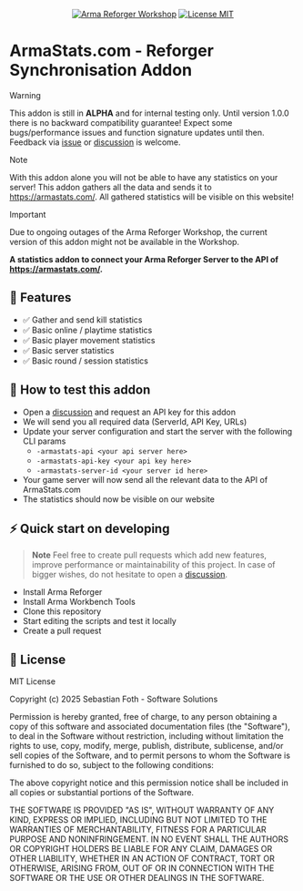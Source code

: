 <div align="center">

[![Arma Reforger Workshop](https://img.shields.io/badge/Workshop-647C62912FCE9459-blue?style=flat-square)](https://reforger.armaplatform.com/workshop/647C62912FCE9459)
[![License MIT](https://img.shields.io/badge/License-MIT-green?style=flat-square)](https://opensource.org/licenses/MIT)

</div>

# ArmaStats.com - Reforger Synchronisation Addon

> [!WARNING]
> This addon is still in **ALPHA** and for internal testing only. Until version 1.0.0 there is no backward compatibility guarantee! Expect some bugs/performance issues and function signature updates until then. Feedback via [issue](https://github.com/armastats-com/addon-reforger-synchronisation-module/issues) or [discussion](https://github.com/armastats-com/addon-reforger-synchronisation-module/discussions) is welcome.

> [!NOTE]
> With this addon alone you will not be able to have any statistics on your server! This addon gathers all the data and sends it to https://armastats.com/. 
> All gathered statistics will be visible on this website!

> [!IMPORTANT]
> Due to ongoing outages of the Arma Reforger Workshop, the current version of this addon might not be available in the Workshop.

**A statistics addon to connect your Arma Reforger Server to the API of https://armastats.com/.**

## 🚀 Features
- ✅ Gather and send kill statistics
- ✅ Basic online / playtime statistics
- ✅ Basic player movement statistics
- ✅ Basic server statistics
- ✅ Basic round / session statistics

## 📖 How to test this addon
* Open a [discussion](https://github.com/armastats-com/addon-reforger-synchronisation-module/discussions) and request an API key for this addon
* We will send you all required data (ServerId, API Key, URLs)
* Update your server configuration and start the server with the following CLI params  
  * `-armastats-api <your api server here>`
  * `-armastats-api-key <your api key here>`
  * `-armastats-server-id <your server id here>`
* Your game server will now send all the relevant data to the API of ArmaStats.com
* The statistics should now be visible on our website

## ⚡ Quick start on developing

> **Note**
> Feel free to create pull requests which add new features, improve performance or maintainability of this project.
> In case of bigger wishes, do not hesitate to open a [discussion](https://github.com/armastats-com/addon-reforger-synchronisation-module/discussions).

- Install Arma Reforger
- Install Arma Workbench Tools
- Clone this repository
- Start editing the scripts and test it locally
- Create a pull request

## 📕 License

MIT License

Copyright (c) 2025 Sebastian Foth - Software Solutions

Permission is hereby granted, free of charge, to any person obtaining a copy of this software and associated documentation files (the "Software"), to deal in the Software without restriction, including without limitation the rights to use, copy, modify, merge, publish, distribute, sublicense, and/or sell copies of the Software, and to permit persons to whom the Software is furnished to do so, subject to the following conditions:

The above copyright notice and this permission notice shall be included in all copies or substantial portions of the Software.

THE SOFTWARE IS PROVIDED "AS IS", WITHOUT WARRANTY OF ANY KIND, EXPRESS OR IMPLIED, INCLUDING BUT NOT LIMITED TO THE WARRANTIES OF MERCHANTABILITY, FITNESS FOR A PARTICULAR PURPOSE AND NONINFRINGEMENT. IN NO EVENT SHALL THE AUTHORS OR COPYRIGHT HOLDERS BE LIABLE FOR ANY CLAIM, DAMAGES OR OTHER LIABILITY, WHETHER IN AN ACTION OF CONTRACT, TORT OR OTHERWISE, ARISING FROM, OUT OF OR IN CONNECTION WITH THE SOFTWARE OR THE USE OR OTHER DEALINGS IN THE SOFTWARE.